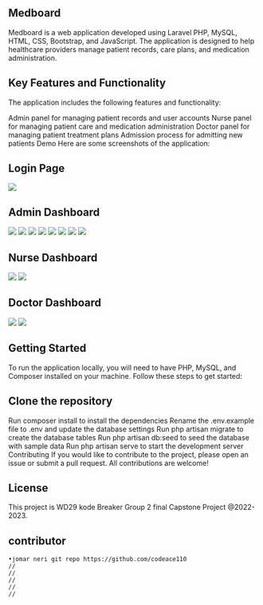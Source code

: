 

## Medboard
Medboard is a web application developed using Laravel PHP, MySQL, HTML, CSS, Bootstrap, and JavaScript. The application is designed to help healthcare providers manage patient records, care plans, and medication administration.

## Key Features and Functionality
The application includes the following features and functionality:

Admin panel for managing patient records and user accounts
Nurse panel for managing patient care and medication administration
Doctor panel for managing patient treatment plans
Admission process for admitting new patients
Demo
Here are some screenshots of the application:

## Login Page
<img src="./readme/readmelogin.png">

## Admin Dashboard
<img src="./readme/readme1.png">
<img src="./readme/readme2.png">
<img src="./readme/readme3.png">
<img src="./readme/readme4.png">
<img src="./readme/readme5.png">
<img src="./readme/readme6.png">
<img src="./readme/readme7.png">
<img src="./readme/readme8.png">

## Nurse Dashboard
<img src="./readme/nurse1.png">
<img src="./readme/nurse2.png">

## Doctor Dashboard
<img src="./readme/readmedoctor1.png">
<img src="./readme/readmedoctor2.png">


## Getting Started
To run the application locally, you will need to have PHP, MySQL, and Composer installed on your machine. Follow these steps to get started:

## Clone the repository
Run composer install to install the dependencies
Rename the .env.example file to .env and update the database settings
Run php artisan migrate to create the database tables
Run php artisan db:seed to seed the database with sample data
Run php artisan serve to start the development server
Contributing
If you would like to contribute to the project, please open an issue or submit a pull request. All contributions are welcome!

## License
This project is WD29 kode Breaker Group 2 final Capstone Project @2022-2023.

## contributor
	•jomar neri git repo https://github.com/codeace110
    //
    //
    //
    //
    //

